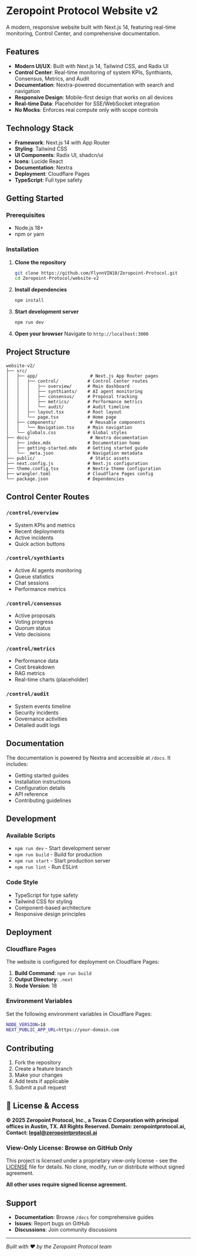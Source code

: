 # Zeropoint Protocol Website v2

A modern, responsive website built with Next.js 14, featuring real-time monitoring, Control Center, and comprehensive documentation.

## Features

- **Modern UI/UX**: Built with Next.js 14, Tailwind CSS, and Radix UI
- **Control Center**: Real-time monitoring of system KPIs, Synthiants, Consensus, Metrics, and Audit
- **Documentation**: Nextra-powered documentation with search and navigation
- **Responsive Design**: Mobile-first design that works on all devices
- **Real-time Data**: Placeholder for SSE/WebSocket integration
- **No Mocks**: Enforces real compute only with scope controls

## Technology Stack

- **Framework**: Next.js 14 with App Router
- **Styling**: Tailwind CSS
- **UI Components**: Radix UI, shadcn/ui
- **Icons**: Lucide React
- **Documentation**: Nextra
- **Deployment**: Cloudflare Pages
- **TypeScript**: Full type safety

## Getting Started

### Prerequisites

- Node.js 18+
- npm or yarn

### Installation

1. **Clone the repository**
   ```bash
   git clone https://github.com/FlynnVIN10/Zeropoint-Protocol.git
   cd Zeropoint-Protocol/website-v2
   ```

2. **Install dependencies**
   ```bash
   npm install
   ```

3. **Start development server**
   ```bash
   npm run dev
   ```

4. **Open your browser**
   Navigate to `http://localhost:3000`

## Project Structure

```
website-v2/
├── src/
│   ├── app/                    # Next.js App Router pages
│   │   ├── control/           # Control Center routes
│   │   │   ├── overview/      # Main dashboard
│   │   │   ├── synthiants/    # AI agent monitoring
│   │   │   ├── consensus/     # Proposal tracking
│   │   │   ├── metrics/       # Performance metrics
│   │   │   └── audit/         # Audit timeline
│   │   ├── layout.tsx         # Root layout
│   │   └── page.tsx           # Home page
│   ├── components/             # Reusable components
│   │   └── Navigation.tsx     # Main navigation
│   └── globals.css            # Global styles
├── docs/                       # Nextra documentation
│   ├── index.mdx              # Documentation home
│   ├── getting-started.mdx    # Getting started guide
│   └── _meta.json             # Navigation metadata
├── public/                     # Static assets
├── next.config.js             # Next.js configuration
├── theme.config.tsx           # Nextra theme configuration
├── wrangler.toml              # Cloudflare Pages config
└── package.json               # Dependencies
```

## Control Center Routes

### `/control/overview`
- System KPIs and metrics
- Recent deployments
- Active incidents
- Quick action buttons

### `/control/synthiants`
- Active AI agents monitoring
- Queue statistics
- Chat sessions
- Performance metrics

### `/control/consensus`
- Active proposals
- Voting progress
- Quorum status
- Veto decisions

### `/control/metrics`
- Performance data
- Cost breakdown
- RAG metrics
- Real-time charts (placeholder)

### `/control/audit`
- System events timeline
- Security incidents
- Governance activities
- Detailed audit logs

## Documentation

The documentation is powered by Nextra and accessible at `/docs`. It includes:

- Getting started guides
- Installation instructions
- Configuration details
- API reference
- Contributing guidelines

## Development

### Available Scripts

- `npm run dev` - Start development server
- `npm run build` - Build for production
- `npm run start` - Start production server
- `npm run lint` - Run ESLint

### Code Style

- TypeScript for type safety
- Tailwind CSS for styling
- Component-based architecture
- Responsive design principles

## Deployment

### Cloudflare Pages

The website is configured for deployment on Cloudflare Pages:

1. **Build Command**: `npm run build`
2. **Output Directory**: `.next`
3. **Node Version**: 18

### Environment Variables

Set the following environment variables in Cloudflare Pages:

```bash
NODE_VERSION=18
NEXT_PUBLIC_APP_URL=https://your-domain.com
```

## Contributing

1. Fork the repository
2. Create a feature branch
3. Make your changes
4. Add tests if applicable
5. Submit a pull request

## 📑 License & Access

**© 2025 Zeropoint Protocol, Inc., a Texas C Corporation with principal offices in Austin, TX. All Rights Reserved. Domain: zeropointprotocol.ai, Contact: legal@zeropointprotocol.ai**

### **View-Only License: Browse on GitHub Only**

This project is licensed under a proprietary view-only license - see the [LICENSE](LICENSE.md) file for details. No clone, modify, run or distribute without signed agreement.

**All other uses require signed license agreement.**

## Support

- **Documentation**: Browse `/docs` for comprehensive guides
- **Issues**: Report bugs on GitHub
- **Discussions**: Join community discussions

---

*Built with ❤️ by the Zeropoint Protocol team*
